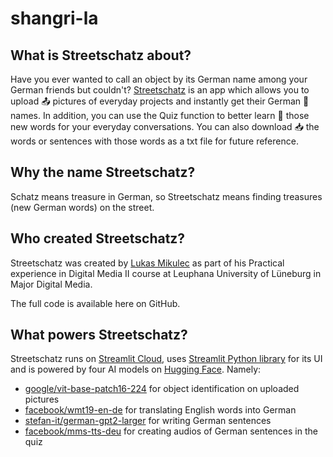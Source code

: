 # shangri-la

## What is Streetschatz about?
Have you ever wanted to call an object by its German name among your German friends but couldn't? <a href="https://streetschatz.streamlit.app/">Streetschatz</a> is an app which allows you to upload 📤 pictures of everyday projects and instantly get their German 🥨 names. In addition, you can use the Quiz function to better learn 📖 those new words for your everyday conversations. You can also download 📥 the words or sentences with those words as a txt file for future reference.

## Why the name Streetschatz?
Schatz means treasure in German, so Streetschatz means finding treasures (new German words) on the street.


## Who created Streetschatz?
Streetschatz was created by <a href="https://github.com/lukasmikulec">Lukas Mikulec</a> as part of his Practical experience in Digital Media II course at Leuphana University of Lüneburg in Major Digital Media.
                
The full code is available here on GitHub.

## What powers Streetschatz?
Streetschatz runs on <a href="https://streamlit.io/cloud">Streamlit Cloud</a>, uses <a href="https://streamlit.io">Streamlit Python library</a> for its UI and is powered by four AI models on <a href="https://huggingface.co/">Hugging Face</a>. Namely:
* <a href="https://huggingface.co/google/vit-base-patch16-224">google/vit-base-patch16-224</a> for object identification on uploaded pictures
* <a href="https://huggingface.co/facebook/wmt19-en-de">facebook/wmt19-en-de</a> for translating English words into German
* <a href="https://huggingface.co/stefan-it/german-gpt2-larger">stefan-it/german-gpt2-larger</a> for writing German sentences
* <a href="https://huggingface.co/facebook/mms-tts-deu">facebook/mms-tts-deu</a> for creating audios of German sentences in the quiz
